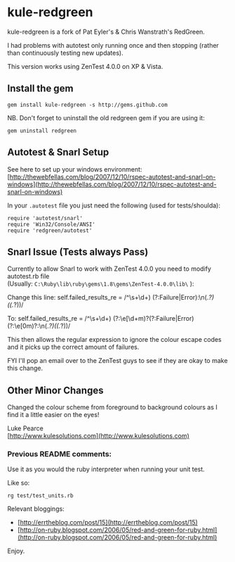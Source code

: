 # kule-redgreen

kule-redgreen is a fork of Pat Eyler's & Chris Wanstrath's RedGreen.

I had problems with autotest only running once and then stopping (rather than continuously testing new updates).

This version works using ZenTest 4.0.0 on XP & Vista.

## Install the gem

    gem install kule-redgreen -s http://gems.github.com

NB. Don't forget to uninstall the old redgreen gem if you are using it:

    gem uninstall redgreen

## Autotest & Snarl Setup

See here to set up your windows environment:
[http://thewebfellas.com/blog/2007/12/10/rspec-autotest-and-snarl-on-windows](http://thewebfellas.com/blog/2007/12/10/rspec-autotest-and-snarl-on-windows)

In your `.autotest` file you just need the following (used for tests/shoulda):

    require 'autotest/snarl'
    require 'Win32/Console/ANSI'
    require 'redgreen/autotest'

## Snarl Issue (Tests always Pass)

Currently to allow Snarl to work with ZenTest 4.0.0 you need to modify autotest.rb file  
(Usually: `C:\Ruby\lib\ruby\gems\1.8\gems\ZenTest-4.0.0\lib\` ):

Change this line:
    self.failed_results_re = /^\s+\d+\) (?:Failure|Error):\n(.*?)\((.*?)\)/

To:
    self.failed_results_re = /^\s+\d+\) (?:\e\[\d+m)?(?:Failure|Error)(?:\e\[0m)?:\n(.*?)\((.*?)\)/

This then allows the regular expression to ignore the colour escape codes and it picks up the correct amount of failures.

FYI I'll pop an email over to the ZenTest guys to see if they are okay to make this change.

## Other Minor Changes

Changed the colour scheme from foreground to background colours as I find it a little easier on the eyes!

Luke Pearce  
[http://www.kulesolutions.com](http://www.kulesolutions.com)

### Previous README comments:

Use it as you would the ruby interpreter when running your unit test.

Like so:

    rg test/test_units.rb

Relevant bloggings:

* [http://errtheblog.com/post/15](http://errtheblog.com/post/15)
* [http://on-ruby.blogspot.com/2006/05/red-and-green-for-ruby.html](http://on-ruby.blogspot.com/2006/05/red-and-green-for-ruby.html)

Enjoy.

